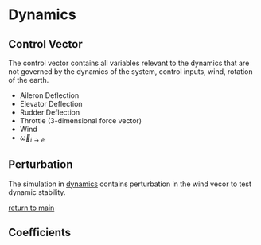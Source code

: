 
# Dynamics

## Control Vector

The control vector contains all variables relevant to the dynamics that are not
governed by the dynamics of the system, control inputs, wind, rotation of the earth.

- Aileron Deflection
- Elevator Deflection
- Rudder Deflection
- Throttle (3-dimensional force vector)
- Wind
- $\vec{\omega} _{i\rightarrow e}$

## Perturbation

The simulation in [dynamics](../src/dynamics.py) contains perturbation in the
wind vecor to test dynamic stability.

[return to main](../README.md)


## Coefficients
